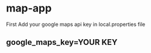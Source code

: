 # map-app

First Add your google maps api key in local.properties file 
## google_maps_key=YOUR KEY
